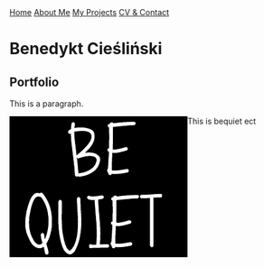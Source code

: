<html>
<head>
<title>Game Development Portfolio</title>
<link rel="stylesheet" href="styles.css">
<div class="topnav">
  <a href="index.md">Home</a>
  <a href="AboutMe.md">About Me</a>
  <a class="active" href="Projects.md">My Projects</a>
  <a href="CVContact.md">CV & Contact</a>
</div>
</head>
<body>

<h1>Benedykt Cieśliński</h1>
<h2>Portfolio</h2>
<p>This is a paragraph.</p>
<img src="Images/BeQuiet.png" align="left"> <p> This is bequiet ect </p>

</body>
</html>